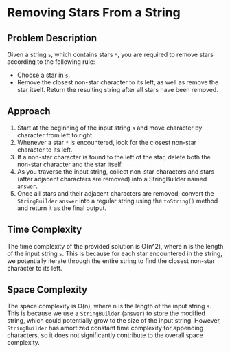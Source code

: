 # Removing Stars From a String

## Problem Description
Given a string `s`, which contains stars `*`, you are required to remove stars according to the following rule:

- Choose a star in `s`.
- Remove the closest non-star character to its left, as well as remove the star itself.
Return the resulting string after all stars have been removed.

## Approach
1. Start at the beginning of the input string `s` and move character by character from left to right.
2. Whenever a star `*` is encountered, look for the closest non-star character to its left.
3. If a non-star character is found to the left of the star, delete both the non-star character and the star itself.
4. As you traverse the input string, collect non-star characters and stars (after adjacent characters are removed) into a StringBuilder named `answer`.
5. Once all stars and their adjacent characters are removed, convert the `StringBuilder` `answer` into a regular string using the `toString()` method and return it as the final output.

## Time Complexity
The time complexity of the provided solution is O(n^2), where n is the length of the input string `s`. This is because for each star encountered in the string, we potentially iterate through the entire string to find the closest non-star character to its left.

## Space Complexity
The space complexity is O(n), where n is the length of the input string `s`. This is because we use a `StringBuilder` (`answer`) to store the modified string, which could potentially grow to the size of the input string. However, `StringBuilder` has amortized constant time complexity for appending characters, so it does not significantly contribute to the overall space complexity.
